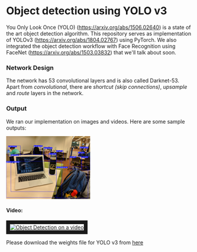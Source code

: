 # Object detection using YOLO v3 
You Only Look Once (YOLO) (https://arxiv.org/abs/1506.02640) is a state of the art object detection algorithm. This repository serves as implementation of YOLOv3 (https://arxiv.org/abs/1804.02767) using PyTorch. We also integrated the object detection workflow with Face Recognition using FaceNet (https://arxiv.org/abs/1503.03832) that we'll talk about soon. 

### Network Design
The network has 53 convolutional layers and is also called Darknet-53. Apart from *convolutional*, there are *shortcut (skip connections)*, *upsample* and *route* layers in the network. 

### Output
We ran our implementation on images and videos. Here are some sample outputs:

<img src="/output/det_hicks.jpg" width="45%" />

#### Video:
<a href="http://www.youtube.com/watch?v=WlvFTBsUcKk
" target="_blank"><img src="http://img.youtube.com/vi/WlvFTBsUcKk/0.jpg" 
alt="Object Detection on a video" width="440" height="340" border="10" /></a>

Please download the weights file for YOLO v3 from [here](https://pjreddie.com/media/files/yolov3.weights)
